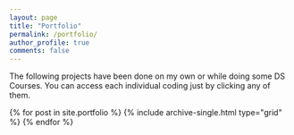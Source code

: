 ```yaml
---
layout: page
title: "Portfolio"
permalink: /portfolio/
author_profile: true
comments: false
---
```

The following projects have been done on my own or while doing some DS Courses. You can access each individual coding just by clicking any of them.


<div class="grid__wrapper">
  {% for post in site.portfolio %}
    {% include archive-single.html type="grid" %}
  {% endfor %}
</div>

